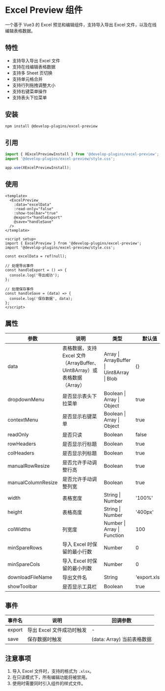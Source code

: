 # Excel Preview 组件

一个基于 Vue3 的 Excel 预览和编辑组件，支持导入导出 Excel 文件，以及在线编辑表格数据。

## 特性

- 支持导入导出 Excel 文件
- 支持在线编辑表格数据
- 支持多 Sheet 页切换
- 支持单元格合并
- 支持行列拖拽调整大小
- 支持右键菜单操作
- 支持表头下拉菜单

## 安装

```bash
npm install @develop-plugins/excel-preview
```
## 引用

```javascript
import { XExcelPreviewInstall } from '@develop-plugins/excel-preview';
import '@develop-plugins/excel-preview/style.css';

app.use(XExcelPreviewInstall);
```

## 使用

```vue
<template>
  <ExcelPreview
    :data="excelData"
    :read-only="false"
    :show-toolbar="true"
    @export="handleExport"
    @save="handleSave"
  />
</template>

<script setup>
import { ExcelPreview } from '@develop-plugins/excel-preview';
import '@develop-plugins/excel-preview/style.css';

const excelData = ref(null);

// 处理导出事件
const handleExport = () => {
  console.log('导出成功');
};

// 处理保存事件
const handleSave = (data) => {
  console.log('保存数据', data);
};
</script>
```

## 属性

| 参数 | 说明 | 类型 | 默认值 |
| --- | --- | --- | --- |
| data | 表格数据，支持 Excel 文件（ArrayBuffer、Uint8Array）或表格数据（Array） | Array \| ArrayBuffer \| Uint8Array \| Blob | {} |
| dropdownMenu | 是否显示表头下拉菜单 | Boolean \| Array \| Object | true |
| contextMenu | 是否显示右键菜单 | Boolean \| Array \| Object | true |
| readOnly | 是否只读 | Boolean | false |
| rowHeaders | 是否显示行标题 | Boolean | true |
| colHeaders | 是否显示列标题 | Boolean | true |
| manualRowResize | 是否允许手动调整行高 | Boolean | true |
| manualColumnResize | 是否允许手动调整列宽 | Boolean | true |
| width | 表格宽度 | String \| Number | '100%' |
| height | 表格高度 | String \| Number | '400px' |
| colWidths | 列宽度 | Number \| Array \| Function | 100 |
| minSpareRows | 导入 Excel 时保留的最小行数 | Number | 0 |
| minSpareCols | 导入 Excel 时保留的最小列数 | Number | 0 |
| downloadFileName | 导出文件名 | String | 'export.xlsx' |
| showToolbar | 是否显示工具栏 | Boolean | true |

## 事件

| 事件名 | 说明 | 回调参数 |
| --- | --- | --- |
| export | 导出 Excel 文件成功时触发 | - |
| save | 保存数据时触发 | (data: Array) 当前表格数据 |

## 注意事项

1. 导入 Excel 文件时，支持的格式为 `.xlsx`。
2. 在只读模式下，所有编辑功能将被禁用。
3. 使用时需要同时引入组件的样式文件。